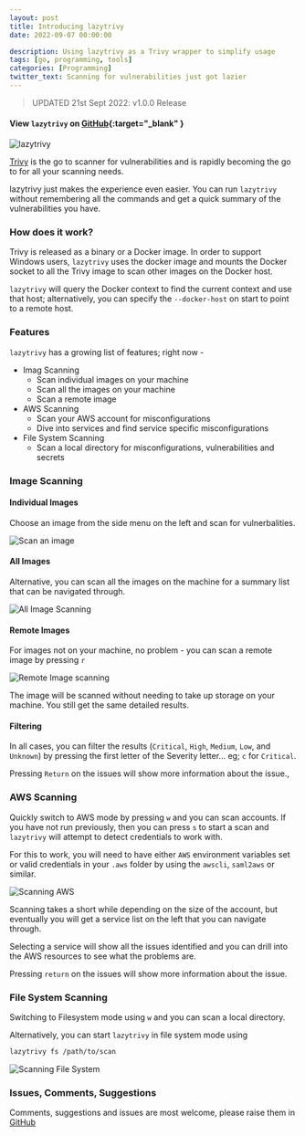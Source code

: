 ```yaml
---
layout: post
title: Introducing lazytrivy
date: 2022-09-07 00:00:00

description: Using lazytrivy as a Trivy wrapper to simplify usage
tags: [go, programming, tools]
categories: [Programming]
twitter_text: Scanning for vulnerabilities just got lazier
---
```


> UPDATED 21st Sept 2022: v1.0.0 Release

#### View `lazytrivy` on [GitHub](https://github.com/owenrumney/lazytrivy){:target="\_blank" }

![lazytrivy](../images/scan_all.png?raw=true)

[Trivy](https://trivy.dev) is the go to scanner for vulnerabilities and is rapidly becoming the go to for all your scanning needs.

lazytrivy just makes the experience even easier. You can run `lazytrivy` without remembering all the commands and get a quick summary of the vulnerabilities you have.

### How does it work?

Trivy is released as a binary or a Docker image. In order to support Windows users, `lazytrivy` uses the docker image and mounts the Docker socket to all the Trivy image to scan other images on the Docker host.

`lazytrivy` will query the Docker context to find the current context and use that host; alternatively, you can specify the `--docker-host` on start to point to a remote host.

### Features

`lazytrivy` has a growing list of features; right now -

- Imag Scanning
  - Scan individual images on your machine
  - Scan all the images on your machine
  - Scan a remote image
- AWS Scanning
  - Scan your AWS account for misconfigurations
  - Dive into services and find service specific misconfigurations
- File System Scanning
  - Scan a local directory for misconfigurations, vulnerabilities and secrets

### Image Scanning

#### Individual Images

Choose an image from the side menu on the left and scan for vulnerbalities.

![Scan an image](../images/scan_individual_images.gif?raw=true)

#### All Images

Alternative, you can scan all the images on the machine for a summary list that can be navigated through.

![All Image Scanning](../images/scan_all_images.gif?raw=true)

#### Remote Images

For images not on your machine, no problem - you can scan a remote image by pressing `r`

![Remote Image scanning](../images/scan_remote_image.gif?raw=true)

The image will be scanned without needing to take up storage on your machine. You still get the same detailed results.

#### Filtering

In all cases, you can filter the results (`Critical`, `High`, `Medium`, `Low`, and `Unknown`) by pressing the first letter of the Severity letter... eg; `c` for `Critical`.

Pressing `Return` on the issues will show more information about the issue.,

### AWS Scanning

Quickly switch to AWS mode by pressing `w` and you can scan accounts. If you have not run previously, then you can press `s` to start a scan and `lazytrivy` will attempt to detect credentials to work with.

For this to work, you will need to have either `AWS` environment variables set or valid credentials in your `.aws` folder by using the `awscli`, `saml2aws` or similar.

![Scanning AWS](../images/scan_aws_account.gif?raw=true)

Scanning takes a short while depending on the size of the account, but eventually you will get a service list on the left that you can navigate through.

Selecting a service will show all the issues identified and you can drill into the AWS resources to see what the problems are.

Pressing `return` on the issues will show more information about the issue.

### File System Scanning

Switching to Filesystem mode using `w` and you can scan a local directory.

Alternatively, you can start `lazytrivy` in file system mode using

```bash
lazytrivy fs /path/to/scan
```

![Scanning File System](../images/scan_filesystem.gif?raw=true)

### Issues, Comments, Suggestions

Comments, suggestions and issues are most welcome, please raise them in [GitHub](https://github.com/owenrumney/lazytrivy/issues)
